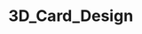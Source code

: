 # 3D_Card_Design
<!-- https://redstapler.co/css-3d-card-design-rgb-effect-tutorial/?fbclid=IwAR0d37qHxaa4M2O6rAdTx910Ee_le1VsjkBeiYafCXtWipjkj4-eWVHvxg8 -->
<!-- https://redstapler.co/rpg-style-card-design-with-hover-effect-html-css-tutorial/ -->
<!-- https://redstapler.co/tilt-js-parallax-tutorial/ -->
<!-- w sumie to bylby niezły start w portfolio-->
